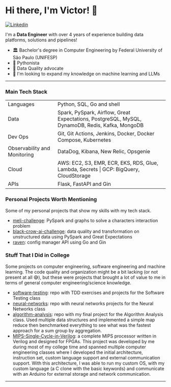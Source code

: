 <!-- Greeting -->
# Hi there, I'm Victor! :wave:

[![Linkedin](https://img.shields.io/badge/victor--poglioni-blue?style=flat&logo=Linkedin&logoColor=white)](https://www.linkedin.com/in/victor-poglioni-899650179/?locale=en_US)

<!--Introduction -->
I'm a **Data Engineer** with over 4 years of experience building data platforms, solutions and pipelines!

- 🏛️ Bachelor's degree in Computer Engineering by Federal University of São Paulo (UNIFESP)
- 🐍 Pythonista
- 🌟 Data Quality advocate
- 🧠 I'm looking to expand my knowledge on machine learning and LLMs

---

### Main Tech Stack

<table>
  <tr>
    <td>Languages</td>
    <td>Python, SQL, Go and shell</td>
  </tr>
  <tr>
    <td>Data</td>
    <td>Spark, PySpark, Airflow, Great Expectations, PostgreSQL, MySQL, DynamoDB, Redis, Kafka, MongoDB</td>
  </tr>
  <tr>
    <td>Dev Ops</td>
    <td>Git, Git Actions, Jenkins, Docker, Docker Compose, Kubernetes</td>
  </tr>
  <tr>
    <td>Observability and Monitoring</td>
    <td>DataDog, Kibana, New Relic, Opsgenie</td>
  </tr>
  <tr>
    <td>Cloud</td>
    <td>AWS: EC2, S3, EMR, ECR, EKS, RDS, Glue, Lambda, Secrets | GCP: BigQuery, CloudStorage</td>
  </tr>
  <tr>
    <td>APIs</td>
    <td>Flask, FastAPI and Gin</td>
  </tr>
</table>

### Personal Projects Worth Mentioning

Some of my personal projects that show my skills with my tech stack.

- [meli-challenge](https://github.com/victorrenop/meli-challenge): PySpark and graphs to solve a characters interaction problem
- [black-crow-ai-challenge](https://github.com/victorrenop/black-crow-ai-challenge): data quality and transformation on unstructured data using PySpark and Great Expectations
- [raven](https://github.com/victorrenop/raven): config manager API using Go and Gin

### Stuff That I Did in College

Some projects on computer engineering, software engineering and machine learning. The code quality and organization might be a bit lacking (or not present at all 😅), but these were projects that brought a lot of value to me in terms of general computer engineering/science knowledge.

- [software-testing](https://github.com/victorrenop/software-testing): repo with TDD exercises and projects for the Software Testing class
- [neural-networks](https://github.com/victorrenop/software-testing): repo with neural networks projects for the Neural Networks class
- [algorithm-analysis](https://github.com/victorrenop/algorithm-analysis-final-assignment): repo with my final project for the Algorithm Analysis class. Used multiple data structures and implemented a simple map reduce then benchmarked everything to see what was the fastest approach for a sum group by aggregation.
- [MIPS-Single-Cycle-in-Verilog](https://github.com/victorrenop/MIPS-Single-Cycle-in-Verilog): a complete MIPS processor written in Verilog and designed for FPGAs. This project was developed by me during most of my college time and spanned multiple computer engineering classes where I developed the initial architecture, instruction set, custom language support and external communication support. With this architecture, I was able to run my custom OS, with my custom language (a C clone with the basic keywords) and communicate with an Arduino for external storage and network communication.
---
